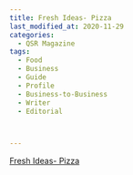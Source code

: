 ```yaml
---
title: Fresh Ideas- Pizza
last_modified_at: 2020-11-29
categories:
  - QSR Magazine
tags:
  - Food
  - Business
  - Guide
  - Profile
  - Business-to-Business
  - Writer
  - Editorial 



---
```


[Fresh Ideas- Pizza](http://www.ourdigitalmags.com/publication/?i=604337&ver=html5&p=27)

